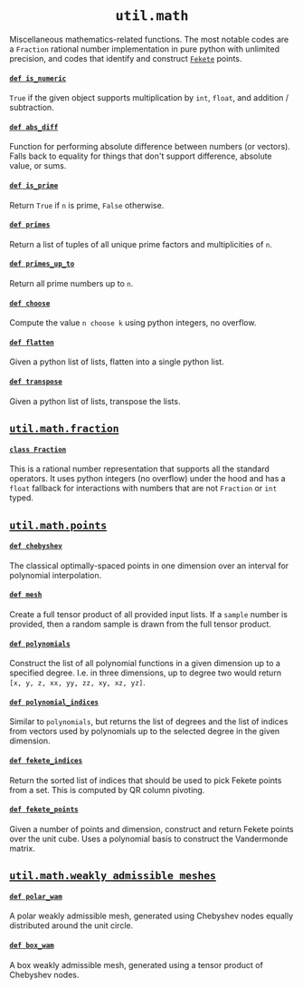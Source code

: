 <h1 align="center"><code>util.math</code></h1>

Miscellaneous mathematics-related functions. The most notable codes are a `Fraction` rational number implementation in pure python with unlimited precision, and codes that identify and construct [`Fekete`](points.py#L106) points.

#### [`def is_numeric`](__init__.py#L16)

`True` if the given object supports multiplication by `int`, `float`, and addition / subtraction.

#### [`def abs_diff`](__init__.py#L23)

Function for performing absolute difference between numbers (or vectors). Falls back to equality for things that don't support difference, absolute value, or sums.

#### [`def is_prime`](__init__.py#L33)

Return `True` if `n` is prime, `False` otherwise.

#### [`def primes`](__init__.py#L39)

Return a list of tuples of all unique prime factors and multiplicities of `n`.

#### [`def primes_up_to`](__init__.py#L53)

Return all prime numbers up to `n`.

#### [`def choose`](__init__.py#L63)

Compute the value `n choose k` using python integers, no overflow.

#### [`def flatten`](__init__.py#L10)

Given a python list of lists, flatten into a single python list.

#### [`def transpose`](__init__.py#L13)

Given a python list of lists, transpose the lists.

## [`util.math.fraction`](fraction.py)

#### [`class Fraction`](fraction.py#L24)

This is a rational number representation that supports all the standard operators. It uses python integers (no overflow) under the hood and has a `float` fallback for interactions with numbers that are not `Fraction` or `int` typed.

## [`util.math.points`](points.py)

#### [`def chebyshev`](points.py#L9)

The classical optimally-spaced points in one dimension over an interval for polynomial interpolation.

#### [`def mesh`](points.py#L22)

Create a full tensor product of all provided input lists. If a `sample` number is provided, then a random sample is drawn from the full tensor product.

#### [`def polynomials`](points.py#L62)

Construct the list of all polynomial functions in a given dimension up to a specified degree. I.e. in three dimensions, up to degree two would return `[x, y, z, xx, yy, zz, xy, xz, yz]`.

#### [`def polynomial_indices`](points.py#L75)

Similar to `polynomials`, but returns the list of degrees and the list of indices from vectors used by polynomials up to the selected degree in the given dimension.

#### [`def fekete_indices`](points.py#L91)

Return the sorted list of indices that should be used to pick Fekete points from a set. This is computed by QR column pivoting.

#### [`def fekete_points`](points.py#L106)

Given a number of points and dimension, construct and return Fekete points over the unit cube. Uses a polynomial basis to construct the Vandermonde matrix.

## [`util.math.weakly_admissible_meshes`](weakly_admissible_meshes.py)

#### [`def polar_wam`](weakly_admissible_meshes.py#L3)

A polar weakly admissible mesh, generated using Chebyshev nodes equally distributed around the unit circle.

#### [`def box_wam`](weakly_admissible_meshes.py#L19)

A box weakly admissible mesh, generated using a tensor product of Chebyshev nodes.
